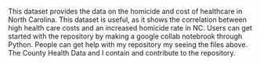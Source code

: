 This dataset provides the data on the homicide and cost of healthcare in North Carolina.
This dataset is useful, as it shows the correlation between high health care costs and an increased homicide rate in NC.
Users can get started with the repository by making a google collab notebrook through Python.
People can get help with my repository my seeing the files above.
The County Health Data and I contain and contribute to the repository. 
